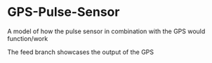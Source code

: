# GPS-Pulse-Sensor
A model of how the pulse sensor in combination with the GPS would function/work

The feed branch showcases the output of the GPS 
